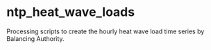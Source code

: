 # ntp_heat_wave_loads
Processing scripts to create the hourly heat wave load time series by Balancing Authority.
